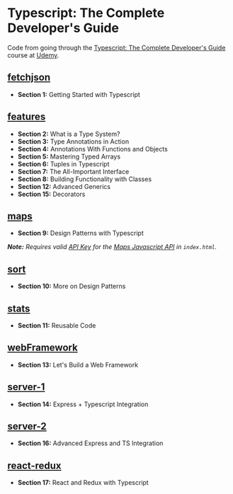 # Typescript: The Complete Developer's Guide

Code from going through the [Typescript: The Complete Developer's Guide](https://www.udemy.com/typescript-the-complete-developers-guide/) course at [Udemy](https://www.udemy.com).

## [fetchjson](fetchjson)

- **Section 1:** Getting Started with Typescript

## [features](features)

- **Section 2:** What is a Type System?
- **Section 3:** Type Annotations in Action
- **Section 4:** Annotations With Functions and Objects
- **Section 5:** Mastering Typed Arrays
- **Section 6:** Tuples in Typescript
- **Section 7:** The All-Important Interface
- **Section 8:** Building Functionality with Classes
- **Section 12:** Advanced Generics
- **Section 15:** Decorators

## [maps](maps)

- **Section 9:** Design Patterns with Typescript

_**Note:** Requires valid [API Key](https://console.developers.google.com/apis/dashboard) for the [Maps Javascript API](https://console.developers.google.com/apis/library/maps-backend.googleapis.com) in `index.html`._

## [sort](sort)

- **Section 10:** More on Design Patterns

## [stats](stats)

- **Section 11:** Reusable Code

## [webFramework](webFramework)

- **Section 13:** Let's Build a Web Framework

## [server-1](server-1)

- **Section 14:** Express + Typescript Integration

## [server-2](server-2)

- **Section 16:** Advanced Express and TS Integration

## [react-redux](react-redux)

- **Section 17:** React and Redux with Typescript
